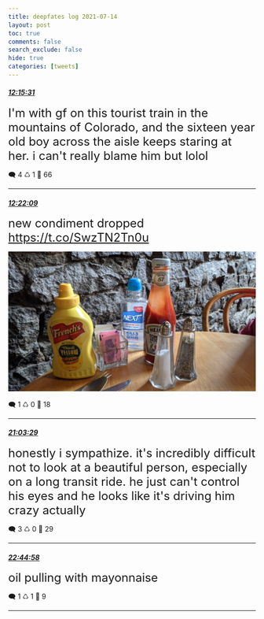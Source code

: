 ```yaml
---
title: deepfates log 2021-07-14
layout: post
toc: true
comments: false
search_exclude: false
hide: true
categories: [tweets]
---
```



#### <a href = "https://twitter.com/deepfates/status/1415374414263197697">*12:15:31*</a>

<font size="5">I'm with gf on this tourist train in the mountains of Colorado, and the sixteen year old boy across the aisle keeps staring at her. i can't really blame him but lolol</font>



🗨️ 4 ♺ 1 🤍  66   

---
    
#### <a href = "https://twitter.com/deepfates/status/1415376084669849600">*12:22:09*</a>

<font size="5">new condiment dropped  https://t.co/SwzTN2Tn0u</font>

![image from twitter](/images/from_twitter/E6RrrgMVIAMhuAS.jpg)


🗨️ 1 ♺ 0 🤍  18   

---
    
#### <a href = "https://twitter.com/deepfates/status/1415507279944716290">*21:03:29*</a>

<font size="5">honestly i sympathize. it's incredibly difficult not to look at a beautiful person, especially on a long transit ride. he just can't control his eyes and he looks like it's driving him crazy actually</font>



🗨️ 3 ♺ 0 🤍  29   

---
    
#### <a href = "https://twitter.com/deepfates/status/1415532822308196352">*22:44:58*</a>

<font size="5">oil pulling with mayonnaise</font>



🗨️ 1 ♺ 1 🤍  9   

---
    
            

